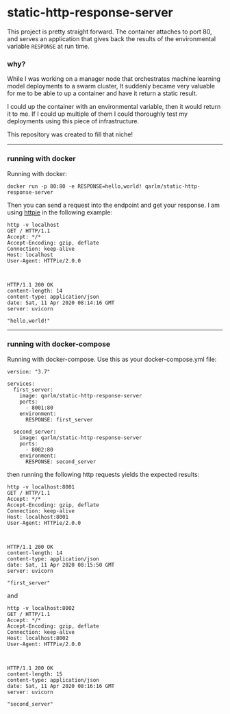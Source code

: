 # static-http-response-server
This project is pretty straight forward. The container attaches to port 80, and serves an application that gives back the results of the environmental variable `RESPONSE` at run time. 

### why?

While I was working on a manager node that orchestrates machine learning model deployments to a swarm cluster, It suddenly became very valuable for me to be able to up a container and have it return a static result.

I could up the container with an environmental variable, then it would return it to me. If I could up multiple of them I could thoroughly test my deployments using this piece of infrastructure.

This repository was created to fill that niche!

---
### running with docker

Running with docker:
 ```
docker run -p 80:80 -e RESPONSE=hello,world! qarlm/static-http-response-server
```

Then you can send a request into the endpoint and get your response. I am using [httpie](https://httpie.org/) in the following example:

```
http -v localhost
GET / HTTP/1.1
Accept: */*
Accept-Encoding: gzip, deflate
Connection: keep-alive
Host: localhost
User-Agent: HTTPie/2.0.0



HTTP/1.1 200 OK
content-length: 14
content-type: application/json
date: Sat, 11 Apr 2020 08:14:16 GMT
server: uvicorn

"hello,world!"
```

----

### running with docker-compose

Running with docker-compose. Use this as your docker-compose.yml file:
```
version: "3.7"

services:
  first_server:
    image: qarlm/static-http-response-server
    ports:
      - 8001:80
    environment:
      RESPONSE: first_server

  second_server:
    image: qarlm/static-http-response-server
    ports:
      - 8002:80
    environment:
      RESPONSE: second_server
```

then running the following http requests yields the expected results:

```
http -v localhost:8001
GET / HTTP/1.1
Accept: */*
Accept-Encoding: gzip, deflate
Connection: keep-alive
Host: localhost:8001
User-Agent: HTTPie/2.0.0



HTTP/1.1 200 OK
content-length: 14
content-type: application/json
date: Sat, 11 Apr 2020 08:15:50 GMT
server: uvicorn

"first_server"
```

and

```
http -v localhost:8002
GET / HTTP/1.1
Accept: */*
Accept-Encoding: gzip, deflate
Connection: keep-alive
Host: localhost:8002
User-Agent: HTTPie/2.0.0



HTTP/1.1 200 OK
content-length: 15
content-type: application/json
date: Sat, 11 Apr 2020 08:16:16 GMT
server: uvicorn

"second_server"
```
